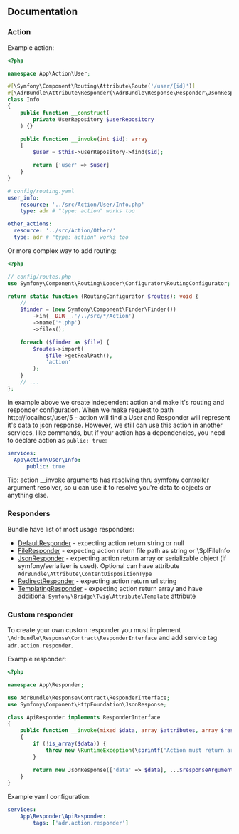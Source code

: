 ## Documentation

### Action
Example action:
```php
<?php

namespace App\Action\User;

#[\Symfony\Component\Routing\Attribute\Route('/user/{id}')]
#[\AdrBundle\Attribute\Responder(\AdrBundle\Response\Responder\JsonResponder::class)]
class Info
{
    public function __construct(
        private UserRepository $userRepository
    ) {}

    public function __invoke(int $id): array
    {
        $user = $this->userRepository->find($id);

        return ['user' => $user]
    }
}
```

```yaml
# config/routing.yaml
user_info:
    resource: '../src/Action/User/Info.php'
    type: adr # "type: action" works too

other_actions:
  resource: '../src/Action/Other/'
  type: adr # "type: action" works too
```
Or more complex way to add routing:
```php
<?php

// config/routes.php
use Symfony\Component\Routing\Loader\Configurator\RoutingConfigurator;

return static function (RoutingConfigurator $routes): void {
    // ...
    $finder = (new Symfony\Component\Finder\Finder())
        ->in(__DIR__.'/../src/*/Action')
        ->name('*.php')
        ->files();

    foreach ($finder as $file) {
        $routes->import(
            $file->getRealPath(),
            'action'
        );
    }
    // ...
};
```

In example above we create independent action and make it's routing and responder configuration. When we make request
to path http://localhost/user/5 - action will find a User and Responder will represent it's data to json response.
However, we still can use this action in another services, like commands, but if your action has a dependencies, you
need to declare action as `public: true`:
```yaml
services:
  App\Action\User\Info:
      public: true
```

Tip: action __invoke arguments has resolving thru symfony controller argument resolver, so u can use it to resolve
you're data to objects or anything else.

### Responders
Bundle have list of most usage responders:
- [DefaultResponder](../src/Response/Responder/DefaultResponder.php) - expecting action return string or null
- [FileResponder](../src/Response/Responder/FileResponder.php) - expecting action return file path as string or \SplFileInfo
- [JsonResponder](../src/Response/Responder/JsonResponder.php) - expecting action return array or serializable object
(if symfony/serializer is used). Optional can have attribute `AdrBundle\Attribute\ContentDispositionType`
- [RedirectResponder](../src/Response/Responder/RedirectResponder.php) - expecting action return url string
- [TemplatingResponder](../src/Response/Responder/TemplatingResponder.php) - expecting action return array and have
additional `Symfony\Bridge\Twig\Attribute\Template` attribute

### Custom responder
To create your own custom responder you must implement `\AdrBundle\Response\Contract\ResponderInterface` and add service
tag `adr.action.responder`.

Example responder:
```php
<?php

namespace App\Responder;

use AdrBundle\Response\Contract\ResponderInterface;
use Symfony\Component\HttpFoundation\JsonResponse;

class ApiResponder implements ResponderInterface
{
    public function __invoke(mixed $data, array $attributes, array $responseArguments): JsonResponse
    {
        if (!is_array($data)) {
            throw new \RuntimeException(\sprintf('Action must return array, %s given.', gettype($data)));
        }

        return new JsonResponse(['data' => $data], ...$responseArguments);
    }
}

```

Example yaml configuration:
```yaml
services:
    App\Responder\ApiResponder:
        tags: ['adr.action.responder']
```

